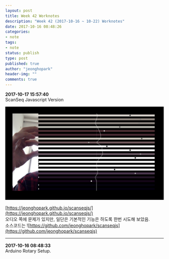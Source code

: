 ```yaml
---
layout: post
title: Week 42 Worknotes
description: "Week 42 (2017-10-16 ~ 10-22) Worknotes"
date: 2017-10-16 08:48:26
categories:
- note
tags:
- note
status: publish
type: post
published: true
author: "jeonghopark"
header-img: ""
comments: true
---             
```

**2017-10-17 15:57:40**                 
ScanSeq Javascript Version              

![/assets/images/2017/scanseqScreenCapture.jpg](/assets/images/2017/scanseqScreenCapture.jpg)     

[https://jeonghopark.github.io/scanseqjs/](https://jeonghopark.github.io/scanseqjs/)                
오디오 쪽에 문제가 있지만, 일단은 기본적인 기능은 하도록 한번 시도해 보았음.            
소스코드는
![https://github.com/jeonghopark/scanseqjs](https://github.com/jeonghopark/scanseqjs)                       


---                 
**2017-10-16 08:48:33**                                
Arduino Rotary Setup.           




